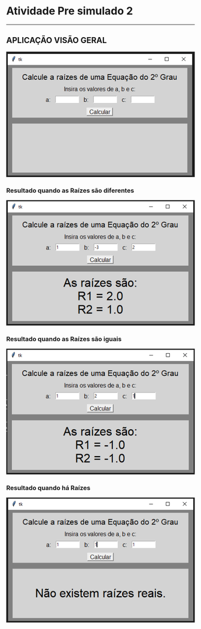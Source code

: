 # Atividade Pre simulado 2

---

## APLICAÇÃO VISÃO GERAL

!["Aplicativo"](./assets/images/Screenshot_1.png)

### Resultado quando as Raízes são diferentes

!["Raizes-Diferentes"](./assets/images/Screenshot_2.png)

### Resultado quando as Raízes são iguais

!["Raizes-Iguais"](./assets/images/Screenshot_3.png)

### Resultado quando há Raízes

!["Sem-Raizes"](./assets/images/Screenshot_4.png)